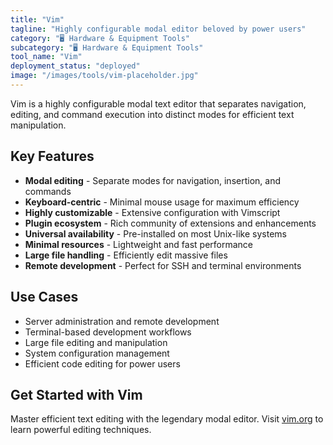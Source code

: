 ```yaml
---
title: "Vim"
tagline: "Highly configurable modal editor beloved by power users"
category: "🖥️ Hardware & Equipment Tools"
subcategory: "🖥️ Hardware & Equipment Tools"
tool_name: "Vim"
deployment_status: "deployed"
image: "/images/tools/vim-placeholder.jpg"
---
```

Vim is a highly configurable modal text editor that separates navigation, editing, and command execution into distinct modes for efficient text manipulation.

## Key Features

- **Modal editing** - Separate modes for navigation, insertion, and commands
- **Keyboard-centric** - Minimal mouse usage for maximum efficiency
- **Highly customizable** - Extensive configuration with Vimscript
- **Plugin ecosystem** - Rich community of extensions and enhancements
- **Universal availability** - Pre-installed on most Unix-like systems
- **Minimal resources** - Lightweight and fast performance
- **Large file handling** - Efficiently edit massive files
- **Remote development** - Perfect for SSH and terminal environments

## Use Cases

- Server administration and remote development
- Terminal-based development workflows
- Large file editing and manipulation
- System configuration management
- Efficient code editing for power users

## Get Started with Vim

Master efficient text editing with the legendary modal editor. Visit [vim.org](https://www.vim.org) to learn powerful editing techniques.